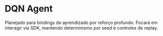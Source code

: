 # DQN Agent

Planejado para bindings de aprendizado por reforço profundo. Focará em interagir via SDK, mantendo determinismo por seed e controles de replay.
